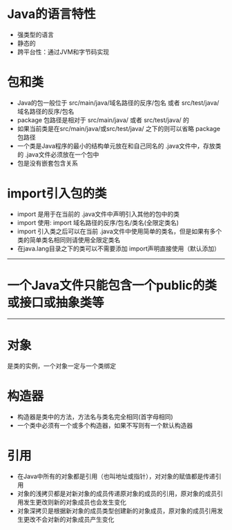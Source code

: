 # Java的语言特性
- 强类型的语言
- 静态的
- 跨平台性：通过JVM和字节码实现

# 包和类
- Java的包一般位于 src/main/java/域名路径的反序/包名 或者 src/test/java/域名路径的反序/包名
- package 包路径是相对于 src/main/java/  或者 src/test/java/  的
- 如果当前类是在src/main/java/或src/test/java/ 之下的则可以省略 package 包路径
- 一个类是Java程序的最小的结构单元放在和自己同名的 .java文件中，存放类的 .java文件必须放在一个包中
- 包是没有嵌套包含关系


# import引入包的类
- import 是用于在当前的 .java文件中声明引入其他的包中的类
- import 使用:  import 域名路径的反序/包名/类名(全限定类名)
- import 引入类之后可以在当前 .java文件中使用简单的类名，但是如果有多个类的简单类名相同则请使用全限定类名
- 在java.lang目录之下的类可以不需要添加 import声明直接使用（默认添加）

---
# 一个Java文件只能包含一个public的类或接口或抽象类等
---

# 对象
是类的实例，一个对象一定与一个类绑定

# 构造器
- 构造器是类中的方法，方法名与类名完全相同(首字母相同)
- 一个类中必须有一个或多个构造器，如果不写则有一个默认构造器

# 引用
- 在Java中所有的对象都是引用（也叫地址或指针），对对象的赋值都是传递引用
- 对象的浅拷贝都是对新对象的成员传递原对象的成员的引用，原对象的成员引用发生更改则新的对象成员也会发生变化
- 对象深拷贝是根据新对象的成员类型创建新的对象成员，原对象的成员引用发生更改不会对新的对象成员产生变化
 